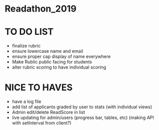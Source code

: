 # Readathon_2019

# TO DO LIST
- finalize rubric
- ensure lowercase name and email
- ensure proper cap display of name everywhere
- Make Rublic public facing for students
- alter rubric scoring to have individual scoring


# NICE TO HAVES
- have a log file
- add list of applicants graded by user to stats (with individual views)
- Admin edit/delete ReadScore in list
- live updating for admin/users (progress bar, tables, etc) (making API with setInterval from client?)

